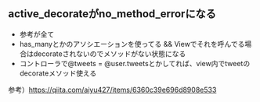 ## active_decorateがno_method_errorになる
- 参考が全て
- has_manyとかのアソシエーションを使ってる && Viewでそれを呼んでる場合はdecorateされないのでメソッドがない状態になる
- コントローラで@tweets = @user.tweetsとかしてれば、view内でtweetのdecorateメソッド使える 

参考）https://qiita.com/aiyu427/items/6360c39e696d8908e533
